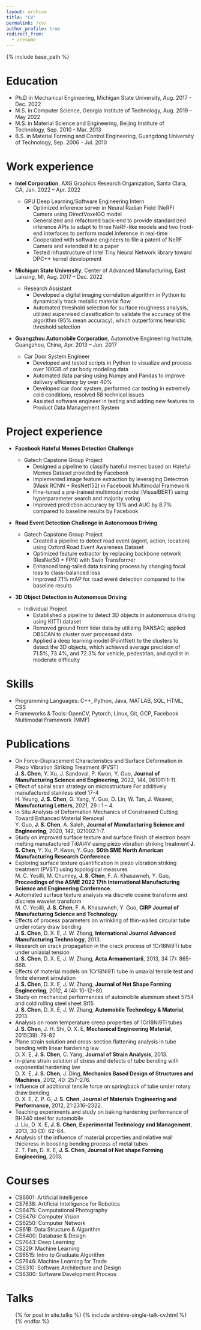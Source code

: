 ```yaml
---
layout: archive
title: "CV"
permalink: /cv/
author_profile: true
redirect_from:
  - /resume
---
```


{% include base_path %}

Education
======
* Ph.D in Mechanical Engineering, Michigan State University, Aug. 2017 - Dec. 2022
* M.S. in Computer Science, Georgia Institute of Technology, Aug. 2019 - May 2022
* M.S. in Material Science and Engineering, Beijing Institute of Technology, Sep. 2010 - Mar. 2013
* B.S. in Material Forming and Control Engineering, Guangdong University of Technology, Sep. 2006 - Jul. 2010




Work experience
======
* **Intel Corporation**, AXG Graphics Research Organization, Santa Clara, CA, Jan. 2022 – Apr. 2022
  * GPU Deep Learning/Software Engineering Intern
    * Optimized inference server in Neural Radian Field (NeRF) Camera using DirectVoxelGO model
    * Generalized and refactored back-end to provide standardized inference APIs to adapt to three NeRF-like models and two front-end interfaces to perform       model inference in real-time
    * Cooperated with software engineers to file a patent of NeRF Camera and extended it to a paper
    * Tested infrastructure of Intel Tiny Neural Network library toward DPC++ kernel development

* **Michigan State University**, Center of Advanced Manufacturing, East Lansing, MI, Aug. 2017 – Dec. 2022 
  * Research Assistant
    * Developed a digital imaging correlation algorithm in Python to dynamically track metallic material flow
    * Automated threshold selection for surface roughness analysis, utilized supervised classification to validate the accuracy of the algorithm (95% mean         accuracy), which outperforms heuristic threshold selection

* **Guangzhou Automobile Corporation**, Automotive Engineering Institute, Guangzhou, China, Apr. 2013 – Jun. 2017
  * Car Door System Engineer
    * Developed and tested scripts in Python to visualize and process over 100GB of car body modeling data
    * Automated data parsing using Numpy and Pandas to improve delivery efficiency by over 40%
    * Developed car door system, performed car testing in extremely cold conditions, resolved 58 technical issues
    * Assisted software engineer in testing and adding new features to Product Data Management System

Project experience
======
* **Facebook Hateful Memes Detection Challenge**
  * Gatech Capstone Group Project
    * Designed a pipeline to classify hateful memes based on Hateful Memes Dataset provided by Facebook
    * Implemented image feature extraction by leveraging Detectron (Mask RCNN + ResNet152)  in Facebook Multimodal Framework
    * Fine-tuned a pre-trained multimodal model (VisualBERT) using hyperparameter search and majority voting
    * Improved prediction accuracy by 13% and AUC by 8.7% compared to baseline results by Facebook

* **Road Event Detection Challenge in Autonomous Driving**
  * Gatech Capstone Group Project
    * Created a pipeline to detect road event (agent, action, location) using Oxford Road Event Awareness Dataset
    * Optimized feature extractor by replacing backbone network (ResNet50 + FPN) with Swin Transformer
    * Enhanced long-tailed data training process by changing focal loss to class-balanced loss
    * Improved 7.1% mAP for road event detection compared to the baseline results
   
* **3D Object Detection in Autonomous Driving**
  * Individual Project
    * Established a pipeline to detect 3D objects in autonomous driving using KITTI dataset
    * Removed ground from lidar data by utilizing RANSAC; applied DBSCAN to cluster over processed data
    * Applied a deep learning model (PointNet) to the clusters to detect the 3D objects, which achieved average precision of  71.5%, 73.4%, and 72.3% for           vehicle, pedestrian, and cyclist in moderate difficulty 


Skills
======
* Programming Languages: C++, Python, Java, MATLAB, SQL, HTML, CSS
* Frameworks & Tools: OpenCV, Pytorch, Linux,  Git, GCP, Facebook Multimodal Framework (MMF)


Publications
======

* On Force-Displacement Characteristics and Surface Deformation in Piezo Vibration Striking Treatment (PVST) <br /> 
**J. S. Chen**, Y. Xu, J. Sandoval, P. Kwon, Y. Guo, **Journal of Manufacturing Science and Engineering**, 2022, 144, 061011:1-11.
* Effect of spiral scan strategy on microstructure For additively manufactured stainless steel 17-4 <br /> 
H. Yeung, **J. S. Chen**, G. Yang, Y. Guo, D. Lin, W. Tan, J. Weaver, **Manufacturing Letters**, 2021, 29 : 1 – 4.
* In Situ Analysis of Deformation Mechanics of Constrained Cutting Toward Enhanced Material Removal <br /> 
Y. Guo, **J. S. Chen**, A. Saleh, **Journal of Manufacturing Science and Engineering**, 2020, 142, 021002:1-7.
* Study on improved surface texture and surface finish of electron beam melting manufactured Ti6Al4V using piezo vibration striking treatment
**J. S. Chen**, Y. Xu, P. Kwon, Y. Guo, **50th SME North American Manufacturing Research Conference**.
* Exploring surface texture quantification in piezo vibration striking treatment (PVST) using topological measures <br /> 
M. C. Yesilli, M. Chumley, **J. S. Chen**, F. A. Khasawneh, Y. Guo, **Proceedings of the ASME 2022 17th International Manufacturing Science and Engineering Conference**.
* Automated surface texture analysis via discrete cosine transform and discrete wavelet transform <br /> 
M. C. Yesilli, **J. S. Chen**, F. A. Khasawneh, Y. Guo, **CIRP Journal of Manufacturing Science and Technology**.
* Effects of process parameters on wrinkling of thin-walled circular tube under rotary draw bending <br /> 
**J. S. Chen**, D. X. E, J. W. Zhang, **International Journal Advanced Manufacturing Technology**, 2013. 
* Research on crack propagation in the crack process of 1Cr18Ni9Ti tube under uniaxial tension <br /> 
**J. S. Chen**, D. X. E, J. W. Zhang, **Acta Armamentarii**, 2013, 34 (7): 865-868. 
* Effects of material models on 1Cr18Ni9Ti tube in uniaxial tensile test and finite element simulation <br /> 
**J. S. Chen**, D. X. E, J. W. Zhang, **Journal of Net Shape Forming Engineering**, 2012, 4 (4): 10-12+80. 
* Study on mechanical performances of automobile aluminum  sheet  5754 and cold rolling steel sheet St15 <br /> 
**J. S. Chen**, D. X. E, J. W. Zhang, **Automobile Technology & Material**, 2013. 
* Analysis on room temperature creep properties of 1Cr18Ni9Ti tubes <br /> 
**J. S. Chen**, J. H. Shi, D. X. E, **Mechanical Engineering Material**, 2015(39): 79-82 
* Plane strain solution and cross-section flattening analysis in tube  bending with linear hardening law <br /> 
D. X. E, **J. S. Chen**, C. Yang, **Journal of Strain Analysis**, 2013. 
* In-plane strain solution of stress and defects of tube bending with exponential hardening law <br /> 
D. X. E, **J. S. Chen**, J. Ding, **Mechanics Based Design of Structures and Machines**, 2012, 40: 257–276. 
* Influence of additional tensile force on springback of tube under rotary draw bending <br /> 
D. X. E, Z. P. G, **J. S. Chen**, **Journal of Materials Engineering and Performance**, 2012, 21:2316–2322. 
* Teaching experiments and study on baking hardening performance of BH340 steel for automobile <br /> 
J. Liu, D. X. E, **J. S. Chen**, **Experimental Technology and Management**, 2013, 30 (3): 62-64. 
* Analysis of the influence of material properties and relative wall  thickness in boosting bending process of metal tubes <br /> 
Z. T. Fan, D. X. E, **J. S. Chen**, **Journal of Net shape Forming Engineering**, 2013. 

  
  
Courses
======
* CS6601: Artificial Intelligence
* CS7638: Artificial Intelligence for Robotics
* CS6475: Computational Photography
* CS6476: Computer Vision
* CS6250: Computer Network
* CS61B: Data Structure & Algorithm
* CS6400: Database & Design
* CS7643: Deep Learning
* CS229: Machine Learning
* CS6515: Intro to Graduate Algorithm
* CS7646: Machine Learning for Trade
* CS6310: Software Architecture and Design
* CS6300: Software Development Process


Talks
======
  <ul>{% for post in site.talks %}
    {% include archive-single-talk-cv.html %}
  {% endfor %}</ul>
  
 
